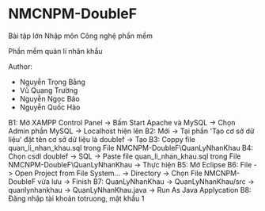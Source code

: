 # NMCNPM-DoubleF
Bài tập lớn Nhập môn Công nghệ phần mềm

Phần mềm quản lí nhân khẩu 

Author:
- Nguyễn Trọng Bằng
- Vũ Quang Trường
- Nguyễn Ngọc Bảo
- Nguyễn Quốc Hào
 
 B1: Mở XAMPP Control Panel -> Bấm Start Apache và MySQL -> Chọn Admin phần MySQL -> Localhost hiện lên
 B2: Mới ->  Tại phần 'Tạo cơ sở dữ liệu' đặt tên cơ sở dữ liệu là doublef -> Tạo
 B3: Coppy file quan_li_nhan_khau.sql trong File NMCNPM-DoubleF\QuanLyNhanKhau
 B4: Chọn csdl doublef -> SQL -> Paste file quan_li_nhan_khau.sql trong File NMCNPM-DoubleF\QuanLyNhanKhau -> Thực hiện
 B5: Mở Eclipse
 B6: File -> Open Project from File System... -> Directory -> Chọn File NMCNPM-DoubleF vừa lưu -> Finish
 B7: QuanLyNhanKhau -> QuanLyNhanKhau/src -> quanlynhankhau -> QuanLyNhanKhau.java -> Run As Java Applycation
 B8: Đăng nhập tài khoản totruong, mật khẩu 1
